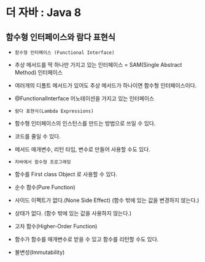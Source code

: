 # 더 자바 : Java 8

## 함수형 인터페이스와 람다 표현식

- `함수형 인터페이스 (Functional Interface)`
 - 추상 메서드를 딱 하나만 가지고 있는 인터페이스 = SAM(Single Abstract Method) 인터페이스
 - 여러개의 디폴트 메서드가 있어도 추상 메서드가 하나이면 함수형 인터페이스이다.
 - @FunctionalInterface 어노테이션을 가지고 있는 인터페이스

- `람다 표현식(Lambda Expressions)`
 - 함수형 인터페이스의 인스턴스를 만드는 방법으로 쓰일 수 있다.
 - 코드를 줄일 수 있다.
 - 메서드 매개변수, 리턴 타입, 변수로 만들어 사용할 수도 있다.
 
- `자바에서 함수형 프로그래밍`
 - 함수를 First class Object 로 사용할 수 있다.
 - 순수 함수(Pure Function)
  - 사이드 이펙트가 없다.(None Side Effect) (함수 밖에 있는 값을 변경하지 않는다.)
  - 상태가 없다. (함수 밖에 있는 값을 사용하지 않는다.)
 - 고차 함수(Higher-Order Function)
  - 함수가 함수를 매개변수로 받을 수 있고 함수를 리턴할 수도 있다.
 - 불변성(Immutability)
